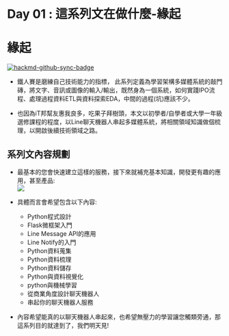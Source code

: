 # Day 01 : 這系列文在做什麼-緣起

緣起
==


[![hackmd-github-sync-badge](https://hackmd.io/EbHi80UrRbewKa6cL5V-yA/badge)](https://hackmd.io/EbHi80UrRbewKa6cL5V-yA)

-   鐵人賽是磨練自己技術能力的指標， 此系列定義為學習架構多媒體系統的敲門磚，將文字、音訊或圖像的輸入/輸出，既然身為一個系統，如何實踐IPO流程、處理過程資料ETL與資料探索EDA，中間的過程(坑)應該不少。
    
-   也因為iT邦幫友惠我良多，吃果子拜樹頭，本文以初學者/自學者或大學一年級選修課程的程度，以Line聊天機器人串起多媒體系統，將相關領域知識做個梳理，以開啟後續技術領域之路。
    

系列文內容規劃
-------

-   最基本的您會快速建立這樣的服務，接下來就補充基本知識，開發更有趣的應用，甚至產品:  
    ![](https://i.imgur.com/iXYIhW2.png)
    
-   具體而言會希望包含以下內容:
    
    -   Python程式設計
    -   Flask微框架入門
    -   Line Message API的應用
    -   Line Notify的入門
    -   Python資料蒐集
    -   Python資料梳理
    -   Python資料儲存
    -   Python與資料視覺化
    -   python與機械學習
    -   從商業角度設計聊天機器人
    -   串起你的聊天機器人服務
-   內容希望能真的以聊天機器人串起來，也希望無壓力的學習讓您觸類旁通，那這系列目的就達到了，我們明天見!
